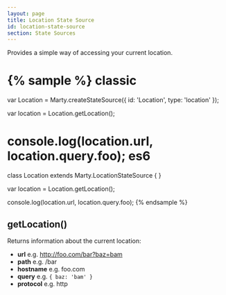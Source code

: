 ```yaml
---
layout: page
title: Location State Source
id: location-state-source
section: State Sources
---
```


Provides a simple way of accessing your current location.

{% sample %}
classic
=======
var Location = Marty.createStateSource({
  id: 'Location',
  type: 'location'
});

var location = Location.getLocation();

console.log(location.url, location.query.foo);
es6
===
class Location extends Marty.LocationStateSource {
}

var location = Location.getLocation();

console.log(location.url, location.query.foo);
{% endsample %}

<h2 id="get">getLocation()</h2>

Returns information about the current location:

* **url** e.g. http://foo.com/bar?baz=bam
* **path** e.g. /bar
* **hostname** e.g. foo.com
* **query** e.g. ``{ baz: 'bam' }``
* **protocol** e.g. http